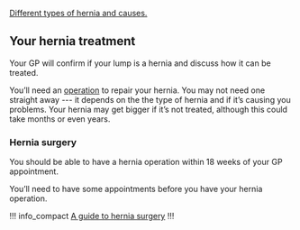 [Different types of hernia and causes.](/conditions/hernia/types-of-hernia)

## Your hernia treatment

Your GP will confirm if your lump is a hernia and discuss how it can be treated.

You’ll need an [operation](/conditions/hernia/operation) to repair your hernia.
You may not need one straight away --- it depends on the the type of hernia and
if it’s causing you problems. Your hernia may get bigger if it’s not treated,
although this could take months or even years.

### Hernia surgery

You should be able to have a hernia operation within 18 weeks of your GP
appointment.

You’ll need to have some appointments before you have your hernia operation.

!!! info_compact
[A guide to hernia surgery](/conditions/hernia/surgery-guide)
!!!

